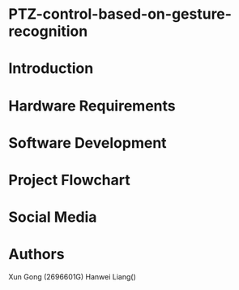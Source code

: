 # PTZ-control-based-on-gesture-recognition
# Introduction
# Hardware Requirements
# Software Development
# Project Flowchart
# Social Media
# Authors
Xun Gong (2696601G)  Hanwei Liang()
